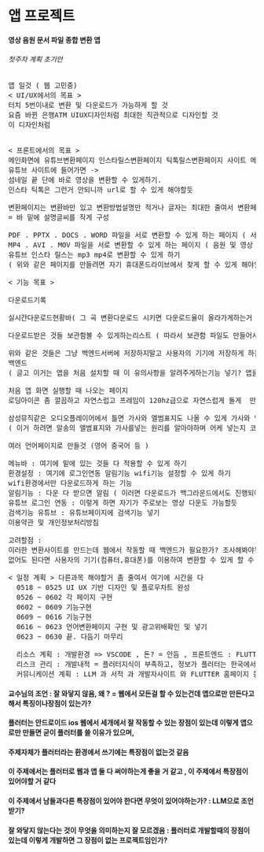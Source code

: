 # 앱 프로젝트
#### 영상 음원 문서 파일 종합 변환 앱
###### 첫주차 계획 초기안
<pre>
앱 일것 ( 웹 고민중)
< UI/UX에서의 목표 > 
터치 5번이내로 변환 및 다운로드가 가능하게 할 것
요즘 바뀐 은행ATM UIUX디자인처럼 최대한 직관적으로 디자인할 것
이 디자인처럼 <https://outstanding.kr/senioratm20220126>


< 프론트에서의 목표 > 
메인화면에 유튜브변환페이지 인스타릴스변환페이지 틱톡릴스변환페이지 사이트 메인화면에 놓는다. ->
유튜브 사이트에 들어가면 -> 
섬네일 끝 단에 바로 영상을 변환할 수 있게하기.
인스타 틱톡은 그런거 안되니까 url로 할 수 있게 해야할듯
  
변환페이지는 변환바만 있고 변환방법설명만 적거나 글자는 최대한 줄여서 변환페이지를 구성한다. 
= 바 밑에 설명글씨를 작게 구성
  
PDF . PPTX . DOCS . WORD 파일을 서로 변환할 수 있게 하는 페이지 ( 서류변환 페이지 ) 
MP4 . AVI . MOV 파일을 서로 변환할 수 있게 하는 페이지 ( 음원 및 영상 변환 페이지 )
유튜브 인스타 릴스는 mp3 mp4로 변환할 수 있게 하기 
( 위와 같은 페이지를 만들려면 자기 휴대폰드라이브에서 찾게 할 수 있게 해야할듯 ) 
 
< 기능 목표 >
  
다운로드기록
  
실시간다운로드현황바( 그 곡 변환다운로드 시키면 다운로드율이 올라가게하는거 )
  
다운로드받은 것들 보관함볼 수 있게하는리스트 ( 따라서 보관함 파일도 만들어서 있게해야 됨 )
  
위와 같은 것들은 그냥 백엔드서버에 저장하지말고 사용자의 기기에 저장하게 하는형식으로
백엔드
( 글고 이거는 앱을 처음 설치할 때 이 유의사항을 알려주게하는기능 넣기? 앱을 지우면 곡이 다 없어진다던가)

처음 앱 화면 실행할 때 나오는 페이지 
로딩아이콘 좀 깔끔하고 자연스럽고 프레임이 120hz급으로 자연스럽게 돌게  만들기

삼성뮤직같은 오디오플레이어에서 틀면 가사와 엘범표지도 나올 수 있게 가사와 앨범표지를 넣을 수 있게 하는 기능 넣기
( 이거 하려면 알송의 앨범표지와 가사를넣는 원리를 알아야하며 어케 넣는지 코드도 알아야됨 )

여러 언어페이지로 만들것 (영어 중국어 등 ) 

메뉴바 : 여기에 밑에 있는 것들 다 적용할 수 있게 하기
환경설정 : 여기에 로그인연동 알림기능 wifi기능 설정할 수 있게 하기
wifi환경에서만 다운로드하게 하는 기능 
알림기능 : 다운 다 받으면 알림 ( 이러면 다운로드가 백그라운드에서도 진행되야함 )
유튜브 로그인 연동 : 이렇게 하면 자기가 주로보는 영상 다운도 가능할듯  
검색기능 유튜브 : 유튜브페이지에 검색기능 넣기
이용약관 및 개인정보처리방침 

고려할점 :
이러한 변환사이트를 만드는데 웹에서 작동할 때 백엔드가 필요한가? 조사해봐야됨
없어도 된다면 사용자의 기기(컴퓨터,휴대폰)를 이용하여 변환할 수 있게 할 수 있는가? 조사해봐야됨
  
< 일정 계획 > 다른과목 해야할거 좀 줄여서 여기에 시간을 다 
  0518 ~ 0525 UI UX 기반 디자인 및 플로우차트 완성
  0526 ~ 0602 각 페이지 구현
  0602 ~ 0609 기능구현
  0609 ~ 0616 기능구현
  0616 ~ 0623 언어변환페이지 구현 및 광고위배확인 및 넣기
  0623 ~ 0630 끝. 다듬기 마무리

  리소스 계획 : 개발환경 => VSCODE , 돈? = 안듬 , 프론트엔드 : FLUTTER , DART , 백엔드 : 계획에 없음 있으면 php,xampp 활용해서 시험해보기.
  리스크 관리 : 개발내적 = 플러터지식이 부족하고, 정보가 플러터는 한국에서의 정보는 부족함 , 서적과LLM과개발자사이트을 이용해서 개발해야함, 크롤링필요,해외사이트인텔수집
  커뮤니케이션 계획 : LLM 과 서적 과 개발자사이트 와 FLUTTER 홈페이지 등
</pre>

#### 교수님의 조언 : 잘 와닿지 않음, 왜 ? = 웹에서 모든걸 할 수 있는건데 앱으로만 만든다고해서 특징이나장점이 있는가?
#### 플러터는 안드로이드 ios 웹에서 세개에서 잘 작동할 수 있는 장점이 있는데 이렇게 앱으로만 만들면 굳이 플러터를 쓸 이유가 있으며,
#### 주제자체가 플러터라는 환경에서 쓰기에는 특장점이 없는것 같음
#### 이 주제에서는 플러터로 웹과 앱 둘 다 써야하는게 좋을 거 같고 , 이 주제에서 특장점이 있어야할 거 같다
#### 이 주제에서 남들과다른 특장점이 있어야 한다면 무엇이 있어야하는가? : LLM으로 조언받기?
#### 잘 와닿지 않는다는 것이 무엇을 의미하는지 잘 모르겠음 : 플러터로 개발할때의 장점이 있는데 이렇게 개발하면 그 장점이 없는 프로젝트임인가?
